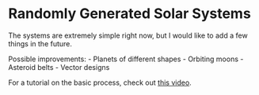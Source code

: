 # Randomly Generated Solar Systems

The systems are extremely simple right now, but I would like to add a few things in the future.

Possible improvements:
    - Planets of different shapes
    - Orbiting moons
    - Asteroid belts
    - Vector designs

For a tutorial on the basic process, check out [this video](https://www.youtube.com/watch?v=XSgerkCVbFc).
